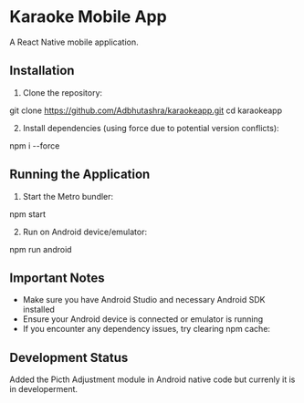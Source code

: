 # Karaoke Mobile App

A React Native mobile application.

## Installation

1. Clone the repository:

git clone https://github.com/Adbhutashra/karaokeapp.git
cd karaokeapp

2. Install dependencies (using force due to potential version conflicts):

npm i --force

## Running the Application

1. Start the Metro bundler:

npm start

2. Run on Android device/emulator:

npm run android


## Important Notes

- Make sure you have Android Studio and necessary Android SDK installed
- Ensure your Android device is connected or emulator is running
- If you encounter any dependency issues, try clearing npm cache:


## Development Status

Added the Picth Adjustment module in Android native code but currenly it is in developerment.